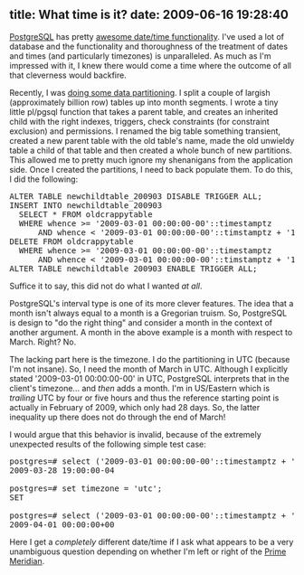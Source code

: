title: What time is it?
date: 2009-06-16 19:28:40
---

<p><a href="http://postgresql.org/">PostgreSQL</a> has pretty <a href="http://www.postgresql.org/docs/8.3/static/functions-datetime.html">awesome date/time functionality</a>.  I've used a lot of database and the functionality and thoroughness of the treatment of dates and times (and particularly timezones) is unparalleled.  As much as I'm impressed with it, I knew there would come a time where the outcome of all that cleverness would backfire.</p>

<p>Recently, I was <a href="http://labs.omniti.com/trac/reconnoiter/ticket/140">doing some data partitioning</a>.  I split a couple of largish (approximately billion row) tables up into month segments.  I wrote a tiny little pl/pgsql function that takes a parent table, and creates an inherited child with the right indexes, triggers, check constraints (for constraint exclusion) and permissions.  I renamed the big table something transient, created a new parent table with the old table's name, made the old unwieldy table a child of that table and then created a whole bunch of new partitions.  This allowed me to pretty much ignore my shenanigans from the application side. Once I created the partitions, I need to back populate them.  To do this, I did the following:</p>

<pre>
ALTER TABLE newchildtable_200903 DISABLE TRIGGER ALL;
INSERT INTO newchildtable_200903
  SELECT * FROM oldcrappytable
  WHERE whence >= '2009-03-01 00:00:00-00'::timestamptz
      AND whence < '2009-03-01 00:00:00-00'::timstamptz + '1 month'::interval;
DELETE FROM oldcrappytable
  WHERE whence >= '2009-03-01 00:00:00-00'::timestamptz
      AND whence < '2009-03-01 00:00:00-00'::timstamptz + '1 month'::interval;
ALTER TABLE newchildtable_200903 ENABLE TRIGGER ALL;
</pre>

<p>Suffice it to say, this did not do what I wanted <em>at all</em>.</p>

<p>PostgreSQL's interval type is one of its more clever features.  The idea that a month isn't always equal to a month is a Gregorian truism.  So, PostgreSQL is design to "do the right thing" and consider a month in the context of another argument.  A month in the above example is a month with respect to March.  Right?  No.</p>

<p>The lacking part here is the timezone.  I do the partitioning in UTC (because I'm not insane).  So, I need the month of March in UTC.  Although I explicitly stated '2009-03-01 00:00:00-00' in UTC, PostgreSQL interprets that in the client's timezone... and <em>then</em> adds a month.  I'm in US/Eastern which is <em>trailing</em> UTC by four or five hours and thus the reference starting point is actually in February of 2009, which only had 28 days.  So, the latter inequality up there does not do through the end of March!</p>

<p>I would argue that this behavior is invalid, because of the extremely unexpected results of the following simple test case:</p>

<pre>
postgres=# select ('2009-03-01 00:00:00-00'::timestamptz + '1 month'::interval);
2009-03-28 19:00:00-04

postgres=# set timezone = 'utc';
SET

postgres=# select ('2009-03-01 00:00:00-00'::timestamptz + '1 month'::interval);
2009-04-01 00:00:00+00
</pre>

<p>Here I get a <em>completely</em> different date/time if I ask what appears to be a very unambiguous question depending on whether I'm left or right of the <a href="http://en.wikipedia.org/wiki/Prime_meridian">Prime Meridian</a>.
